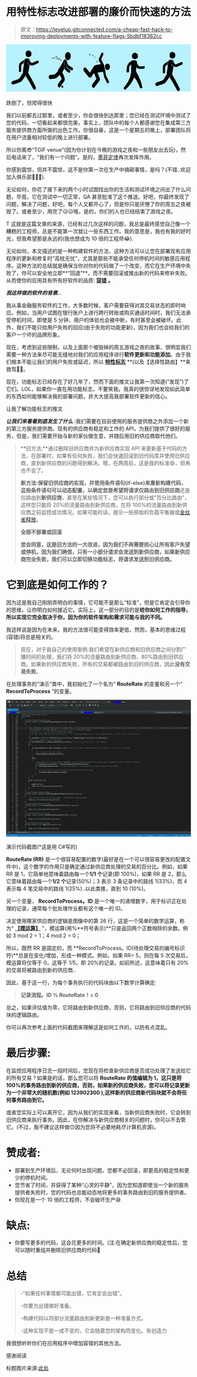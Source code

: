 # 用特性标志改进部署的廉价而快速的方法

> 原文：<https://levelup.gitconnected.com/a-cheap-fast-hack-to-improving-deployments-with-feature-flags-5bdbf18362cc>

![](img/ad0b0c451bea7de1e927b8784b8377bb.png)

跌倒了，但爬得很快

我们以前都去过那里，或者至少，你会很快到达那里；您已经在测试环境中测试了您的代码，一切看起来都很完美，事实上，团队中的每个人都感谢您在集成第三方服务提供商方面所做的出色工作。你很自豪，这是一个星期五的晚上，部署团队将在用户流量相对较低的晚上进行部署。

所以你离😎“TGIF venue”(因为你计划在今晚的游戏之夜和一些朋友出去玩)，然后电话来了，“我们有一个问题”。是的，[墨菲定律](https://en.wikipedia.org/wiki/Murphy%27s_law)再次发挥作用。

你感到震惊，但并不震惊，这不是你第一次在生产中搞砸事情，是吗？(不错..欢迎加入俱乐部🎉🎉🎉).

无论如何，你花了接下来的两个小时试图找出你的生活和测试环境之间出了什么问题，毕竟，它在测试中一切正常，QA 甚至批准了这个推送。好吧，你最终发现了问题，解决了问题，好吧，每个人又都开心了，但是你只是厌倦了你的周五之夜被毁了。或者至少，用完了😥😥哦，是的，你们的人也已经结束了游戏之夜。

T 这就是这篇文章的来源，已经有过几次这样的问题，我总是最终感觉自己像一个糟糕的工程师，总是不能第一次就让一些东西工作。我的意思是，我也有我的好时光，但我希望那是永远的(我也想成为 10 倍的工程师😂).

无论如何，本文描述的是一种构建软件的方法，这种方法可以让您在部署现有应用程序的更新和修复时“高枕无忧”，尤其是那些不能承受任何停机时间的敏感应用程序。这种方法的总结就是确保当你对你的代码做了一个改变，而它在生产环境中失败了，你可以安全地立即**“回退”**，而不需要回滚或推出新的代码来修补失败。从而使你的应用具有所有好软件的品质: [**容错**](https://searchdisasterrecovery.techtarget.com/definition/fault-tolerant) **。**

***我这样做的软件的背景..***

我从事金融服务软件的工作，大多数时候，客户需要获得对其交易状态的即时响应。例如，当用户试图在银行账户上进行跨行转账或购买通话时间时，我们无法承受停机时间，即使是 5 分钟，用户的体验也会被中断，有时甚至会被破坏。此外，我们不能只给用户失败的回应(由于失败的功能更新)，因为我们也会给我们的客户一个坏的品牌形象。

现在，考虑到这些限制，以及上面那个被毁掉的周五游戏之夜的故事，很明显我们需要一种方法来尽可能无缝地对我们的应用程序进行**软件更新和功能添加**。由于我们根本不能让我们的用户失败或延迟，所以 [**特性标志**](https://docs.microsoft.com/en-us/azure/devops/migrate/phase-features-with-feature-flags?view=azure-devops) **(以及【选择性路由】**来救驾💪💪。

现在，功能标志已经存在了好几年了，然而下面的推文让我第一次知道(“发现”)了它们。LOL，如果你一直在用功能标志，不要笑我。我真的很惊讶地发现如此简单的东西如何能够解决我的部署问题，并大大提高我部署软件更新的信心。

让我了解功能标志的推文

***让我们来看看到底发生了什么*** :我们需要在目前使用的服务提供商之外添加一个新的第三方服务提供商。现有的供应商有稳定和工作的 API，为我们提供了很好的服务，但是，我们需要开始与新的家伙做生意，并随后用旧的供应商取代他们。

> **旧方法:**通过删除旧供应商并为新供应商实现 API 来更新基于代码的方法，在部署时，如果有任何失败，我们会快速回滚到旧代码库并使用旧供应商，直到新供应商的问题得到解决。嗯，在两周前，这是我的标准😄，但再也不会了。
> 
> **新方法:**保留旧供应商的实现，并使用条件语句(if-else)来重新构建代码，这些条件语句可以动态配置，以确定您是希望将请求仅路由到**旧供应商**还是仅路由到**新供应商**，甚至在某些情况下，您可以执行部分或“百分比路由”，这样您只能将 20%的流量路由到新供应商，在将 100%的流量路由到新供应商之前监控成功情况。如果可能的话，提示一些原始的负载平衡器或[金丝雀释放](https://www.modernanalyst.com/Careers/InterviewQuestions/tabid/128/ID/5041/What-is-a-canary-release-and-what-are-some-of-the-benefits.aspx)。
> 
> **全部不部署或回滚**
> 
> **您会同意，这是旧方法的一大改进，因为我们不再需要担心让所有客户失望或停机，因为我们确信，只有一小部分请求会发送到新供应商，如果新供应商完全失败，我们可以立即切换功能标志，将请求发送到旧供应商。**

# 它到底是如何工作的？

因为这是我自己刚刚弄明白的事情，它可能不是那么“标准”，但是它肯定会引导你的思维，让你明白如何接近它。实际上，这一部分的目的是**给你如何工作的指导，所以实现它完全取决于你，因为你的软件架构和需求可能与我的不同。**

我这样说是因为在未来，我的方法很可能变得效率更低，然而，基本的思维过程(容错)将总是相关的。

> 现在，对于我自己的使用案例:我们希望在新供应商和旧供应商之间分割广播时间的处理，我们将 20%的流量路由到新供应商，80%路由到旧供应商。如果新的供应商失败，所有的交易都被路由到旧的供应商，因此**没有交易失败**。

在处理事务的“演示”类中，我初始化了一个名为“ **RouteRate** 的变量和另一个“ **RecordToProcess** ”的变量。

![](img/037637e7925e70b63e0c7c037369b14e.png)

演示代码截图(*这是用 C#写的)

**RouteRate (RR)** 是一个很容易配置的数字(最好是在一个可以很容易更改的配置文件中)，这个数字的作用只是确定通过新供应商处理的交易的百分比。例如，如果 RR 是 1，它简单地意味着路由每一个**1/1 个**记录(即 100%)，如果 RR 是 2，那么它意味着路由每一个**1/2 个**记录(50%)；3 表示 3 条记录中的路线 1(33%)，而 4 表示每 4 笔交易中的路线 1(25%)..以此类推，直到 10 (10%)。

另一个变量， **RecordToProcess。ID** 是一个唯一的递增数字，用于标识正在处理的记录，通常每个批处理作业都有这个唯一的 ID。

决定使用哪家供应商的逻辑是图像中的第 26 行，这是一个简单的数学运算，称为“ [**【模运算】**](https://en.wikipedia.org/wiki/Modulo_operation) ”，模运算(用%**符号表示)**只是返回两个正数相除的余数。例如 3 mod 2 = 1；4 mod 2 = 0；

所以，既然 RR 是固定的，而 **RecordToProcess。ID(待处理交易的编号标识符)**总是在变化/增加，形成一种模式。例如，如果 RR= 5，则在每 5 次交易后，模运算将仅等于 0，这等于 1/5，即 20%的记录。如前所述，这意味着只有 20%的交易将被路由到新的供应商..

因此，基于这一行，为每个事务执行的代码块由以下数学计算确定:

> **记录流程。ID % RouteRate！= 0**

总之，如果评估值为零，它将路由到新供应商，否则，它将路由到旧供应商的代码块的逻辑路由。

你可以再次参考上面的代码截图来理解这是如何工作的，以防有点混乱。

# 最后步骤:

在监控应用程序日志一段时间后，您现在将检查新供应商是否成功处理了发送给它的所有交易？如果是的话，那么您可以将 **RouteRate 的值编辑为 1，这只是将 100%的事务路由到新的供应商，否则，如果新的供应商失败，您可以将记录更新为一个非常大的随机数(例如 123902300 ),这样新的供应商新代码块就不会将任何事务路由到它。**

或者您实际上可以离开它，因为从我们的实现来看，当新供应商失败时，它会转到旧供应商来执行事务。因此，在你解决与新供应商相关的问题时，你可以不去管它。(不过，我不建议这样做🙃因为您将不必要地耗尽计算机资源)。

# 赞成者:

*   部署到生产环境后，无论何时出现问题，您都不必回滚，即更高的稳定性和更少的停机时间。
*   您节省了时间，并获得了某种“心灵的平静”，因为您知道即使当一个新的服务提供者失败时，您的代码也总能动态地将更多的事务路由到旧的服务提供者。
*   你现在是一个 10 倍的工程师，不会破坏生产😅

# **缺点:**

*   你要写更多的代码，这会花更多的时间。(注:在确定新供应商的稳定性后，您可以随时重组并删除旧供应商的代码🤞

# **总结**

> -“如果任何事情都可能出错，它肯定会出错”。
> 
> -你要为出错做好准备。
> 
> -构建代码以将部分流量路由到新更新是一种准备方式。
> 
> -这种实现不是一成不变的，它会随着您的架构而变化。有创造力

我很想听听你们在应用程序中增加容错的其他方法。

感谢阅读

标题图片来源:[此处](https://cybersecurityglossary.com/fault-tolerance/)